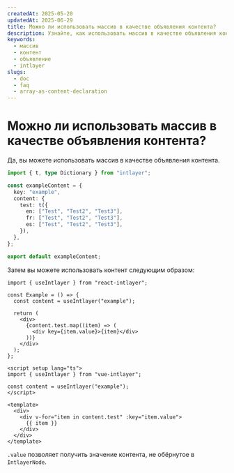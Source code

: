 ```yaml
---
createdAt: 2025-05-20
updatedAt: 2025-06-29
title: Можно ли использовать массив в качестве объявления контента?
description: Узнайте, как использовать массив в качестве объявления контента.
keywords:
  - массив
  - контент
  - объявление
  - intlayer
slugs:
  - doc
  - faq
  - array-as-content-declaration
---
```


# Можно ли использовать массив в качестве объявления контента?

Да, вы можете использовать массив в качестве объявления контента.

```ts
import { t, type Dictionary } from "intlayer";

const exampleContent = {
  key: "example",
  content: {
    test: t({
      en: ["Test", "Test2", "Test3"],
      fr: ["Test", "Test2", "Test3"],
      es: ["Test", "Test2", "Test3"],
    }),
  },
};

export default exampleContent;
```

Затем вы можете использовать контент следующим образом:

```tsx
import { useIntlayer } from "react-intlayer";

const Example = () => {
  const content = useIntlayer("example");

  return (
    <div>
      {content.test.map((item) => (
        <div key={item.value}>{item}</div>
      ))}
    </div>
  );
};
```

```vue
<script setup lang="ts">
import { useIntlayer } from "vue-intlayer";

const content = useIntlayer("example");
</script>

<template>
  <div>
    <div v-for="item in content.test" :key="item.value">
      {{ item }}
    </div>
  </div>
</template>
```

`.value` позволяет получить значение контента, не обёрнутое в `IntlayerNode`.
